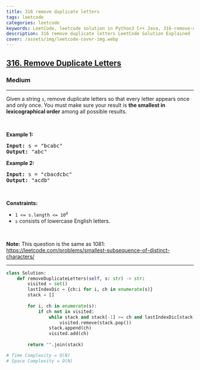 ```yaml
---
title: 316 remove duplicate letters
tags: leetcode
categories: leetcode
keywords: LeetCode, leetcode solution in Python3 C++ Java, 316-remove-duplicate-letters solution
description: 316 remove duplicate letters LeetCode Solution Explained
cover: /assets/img/leetcode-cover-img.webp
---
```



<h2><a href="https://leetcode.com/problems/remove-duplicate-letters/">316. Remove Duplicate Letters</a></h2><h3>Medium</h3><hr><div><p>Given a string <code>s</code>, remove duplicate letters so that every letter appears once and only once. You must make sure your result is <strong>the smallest in lexicographical order</strong> among all possible results.</p>

<p>&nbsp;</p>
<p><strong>Example 1:</strong></p>

<pre><strong>Input:</strong> s = "bcabc"
<strong>Output:</strong> "abc"
</pre>

<p><strong>Example 2:</strong></p>

<pre><strong>Input:</strong> s = "cbacdcbc"
<strong>Output:</strong> "acdb"
</pre>

<p>&nbsp;</p>
<p><strong>Constraints:</strong></p>

<ul>
	<li><code>1 &lt;= s.length &lt;= 10<sup>4</sup></code></li>
	<li><code>s</code> consists of lowercase English letters.</li>
</ul>

<p>&nbsp;</p>
<p><strong>Note:</strong> This question is the same as 1081: <a href="https://leetcode.com/problems/smallest-subsequence-of-distinct-characters/" target="_blank">https://leetcode.com/problems/smallest-subsequence-of-distinct-characters/</a></p>
</div>

---




```python
class Solution:
    def removeDuplicateLetters(self, s: str) -> str:
        visited = set()
        lastIndexDic = {ch:i for i, ch in enumerate(s)}
        stack = []
        
        for i, ch in enumerate(s):
            if ch not in visited:
                while stack and stack[-1] >= ch and lastIndexDic[stack[-1]] > i:
                    visited.remove(stack.pop())
                stack.append(ch)
                visited.add(ch)
        
        return "".join(stack)

# Time Complexity = O(N)
# Space Complexity = O(N)
```
